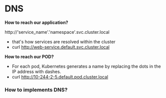 # DNS

**How to reach our application?**

http://'service_name'.'namespace'.svc.cluster.local
- that's how services are resolved within the cluster
- curl http://web-service.default.svc.cluster.local

**How to reach our POD?**

- For each pod, Kubernetes generates a name by replacing the dots in the IP address with dashes.
- curl http://10-244-2-5.default.pod.cluster.local


### How to implements DNS?
